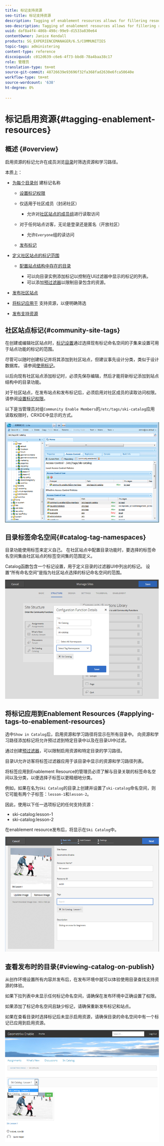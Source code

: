 ```yaml
---
title: 标记支持资源
seo-title: 标记支持资源
description: Tagging of enablement resources allows for fillering resources and learning paths as members browse catalogs
seo-description: Tagging of enablement resources allows for fillering resources and learning paths as members browse catalogs
uuid: daf8a4f4-486b-498c-99e9-d1533a830e64
contentOwner: Janice Kendall
products: SG_EXPERIENCEMANAGER/6.5/COMMUNITIES
topic-tags: administering
content-type: reference
discoiquuid: c012d639-c6e6-4f73-bbd8-78a4baa38c17
role: 管理员
translation-type: tm+mt
source-git-commit: 48726639e93696f32fa368fad2630e6fca50640e
workflow-type: tm+mt
source-wordcount: '638'
ht-degree: 0%

---
```



# 标记启用资源{#tagging-enablement-resources}

## 概述 {#overview}

启用资源的标记允许在成员浏览[目录](functions.md#catalog-function)时筛选资源和学习路径。

本质上：

* [为每个目录创](../../help/sites-administering/tags.md#creating-a-namespace) 建标记名称

   * [设置标记权限](../../help/sites-administering/tags.md#setting-tag-permissions)
   * 仅适用于社区成员（封闭社区）

      * 允许对[社区站点的成员组](users.md#publish-group-roles)进行读取访问
   * 对于任何站点访客，无论是登录还是匿名（开放社区）

      * 允许`Everyone`组的读访问
   * [发布标记](../../help/sites-administering/tags.md#publishing-tags)



* [定义社区站点的标记范围](sites-console.md#tagging)

   * [配置站点结构中存在的目录](functions.md#catalog-function)

      * 可以向目录实例添加标记以控制在UI过滤器中显示的标记的列表。
      * 可以添加[预过滤器](catalog-developer-essentials.md#pre-filters)以限制目录包含的资源。

* [发布社区站点](sites-console.md#publishing-the-site)
* [将标记应用于](resources.md#create-a-resource) 支持资源，以便明确筛选
* [发布支持资源](resources.md#publish)

## 社区站点标记{#community-site-tags}

在创建或编辑社区站点时，[标记设置](sites-console.md#tagging)通过选择现有标记命名空间的子集来设置可用于站点功能的标记的范围。

尽管可以随时创建标记并将其添加到社区站点，但建议事先设计分类，类似于设计数据库。 请参阅[使用标记](../../help/sites-authoring/tags.md)。

以后向现有社区站点添加标记时，必须先保存编辑，然后才能将新标记添加到站点结构中的目录功能。

对于社区站点，在发布站点和发布标记后，必须启用对社区成员的读取访问权限。 请参阅[设置标记权限](../../help/sites-administering/tags.md#setting-tag-permissions)。

以下是当管理员对组`Community Enable Members`的`/etc/tags/ski-catalog`应用读取权限时，CRXDE中显示的方式。

![站点标签](assets/site-tags.png)

## 目录标签命名空间{#catalog-tag-namespaces}

目录功能使用标签来定义自己。 在社区站点中配置目录功能时，要选择的标签命名空间集由社区站点的标签空间集的范围定义。

Catalog函数包含一个标记设置，用于定义目录的过滤器UI中列出的标记。 设置“所有命名空间”是指为社区站点选择的标记命名空间的范围。

![catalog-命名空间](assets/catalog-namespace.png)

## 将标记应用到Enablement Resources {#applying-tags-to-enablement-resources}

选中`Show in Catalog`后，启用资源和学习路径将显示在所有目录中。 向资源和学习路径添加标记将允许预过滤到特定目录中以及在目录UI中过滤。

通过创建[预过滤器](catalog-developer-essentials.md#pre-filters)，可以限制启用资源和特定目录的学习路径。

目录UI允许访客将标签过滤器应用于该目录中显示的资源和学习路径列表。

将标签应用到Enablement Resource的管理员必须了解与目录关联的标签命名空间以及分类，以便选择子标签以更精细地分类。

例如，如果在名为`Ski Catalog`的目录上创建并设置了`ski-catalog`命名空间，则它可能有两个子标签：`lesson-1`和`lesson-2`。

因此，使用以下任一选项标记的任何支持资源：

* ski-catalog:lesson-1
* ski-catalog:lesson-2

在enablement resource发布后，将显示在`Ski Catalog`中。

![基本信息](assets/applytags-basicinfo.png)

## 查看发布时的目录{#viewing-catalog-on-publish}

从创作环境设置所有内容并发布后，在发布环境中就可以体验使用目录查找支持资源的体验。

如果下拉列表中未显示任何标记命名空间，请确保在发布环境中正确设置了权限。

如果添加了标记命名空间且缺少标记，请确保重新发布标记和站点。

如果在查看目录时选择标记后未显示启用资源，请确保目录的命名空间中有一个标记已应用到启用资源。

![视图目录](assets/viewcatalog.png)


